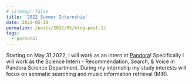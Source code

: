 ```yaml
---
# sitemap: false
title: '2022 Summer Internship'
date: 2022-05-10
permalink: /posts/2022/05/blog-post-1/
tags:
  - personal
---
```


Starting on May 31 2022, I will work as an intern at [Pandora](https://www.pandora.com/about)! Specifically I will work as the Science Intern - Recommendation, Search, & Voice in Pandora Science Department. During my internship my study interests will focus on senmatic searching and music information retrieval (MIR).